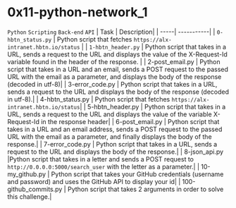 # 0x11-python-network_1
`Python`
`Scripting`
`Back-end`
`API`
| Task | Description|
| -----| -----------|
| `0-hbtn_status.py`  | Python script that fetches `https://alx-intranet.hbtn.io/status` |
| `1-hbtn_header.py`  | Python script that takes in a URL, sends a request to the URL and displays the value of the X-Request-Id variable found in the header of the response. |
| 2-post_email.py   | Python script that takes in a URL and an email, sends a POST request to the passed URL with the email as a parameter, and displays the body of the response (decoded in utf-8)|
| 3-error_code.py   | Python script that takes in a URL, sends a request to the URL and displays the body of the response (decoded in utf-8).|
| 4-hbtn_status.py  | Python script that fetches `https://alx-intranet.hbtn.io/status`|
| 5-hbtn_header.py  | Python script that takes in a URL, sends a request to the URL and displays the value of the variable X-Request-Id in the response header|
| 6-post_email.py   | Python script that takes in a URL and an email address, sends a POST request to the passed URL with the email as a parameter, and finally displays the body of the response.|
| 7-error_code.py   | Python script that takes in a URL, sends a request to the URL and displays the body of the response.|
| 8-json_api.py     |Python script that takes in a letter and sends a POST request to `http://0.0.0.0:5000/search_user` with the letter as a parameter.|
| 10-my_github.py   | Python script that takes your GitHub credentials (username and password) and uses the GitHub API to display your id|
| 100-github_commits.py | Python script that takes 2 arguments in order to solve this challenge.|
